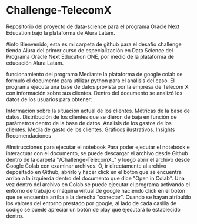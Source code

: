 # Challenge-TelecomX
Repositorio del proyecto de data-science para el programa Oracle Next Education bajo la plataforma de Alura Latam. 

#info
Bienvenido, esta es mi carpeta de github para el desafio challenge tienda Alura del primer curso de especialización en Data Science del Programa Oracle Next Education ONE, por medio de la plataforma de educación Alura Latam.

funcionamiento del programa
Mediante la plataforma de google colab se formuló el documento para utilizar python para el análisis del caso. El programa ejecuta una base de datos provista por la empresa de Telecom X con información sobre sus clientes. Dentro del documento se analizó los datos de los usuarios para obtener:

Información sobre la situación actual de los clientes.
Métricas de la base de datos.
Distribución de los clientes que se dieron de baja en función de parámetros dentro de la base de datos.
Analisís de los gastos de los clientes.
Media de gasto de los clientes.
Gráficos ilustrativos.
Insights 
Recomendaciones 

#Instrucciones para ejecutar el notebook
Para poder ejecutar el notebook e interactuar con el documento, se puede descargar el archivo desde Github dentro de la carpeta "/Challenge-TelecomX.." y luego abrir el archivo desde Google Colab con examinar archivos. O, ir directamente al archivo depositado en Github, abrirlo y hacer click en el botòn que se encuentra arriba a la izquierda dentro del documento que dice "Open in Colab". Una vez dentro del archivo en Colab se puede ejecutar el programa activando el entorno de trabajo o máquina virtual de google haciendo click en el botón que se encuentra arriba a la derecha "conectar". Cuando se hayan atribuído los valores del entorno prestado por google, al lado de cada casilla de código se puede apreciar un botón de play que ejecutará lo establecido dentro.
